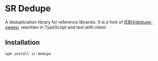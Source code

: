 # **SR Dedupe**

A deduplication library for reference libraries. It is a fork of [IEBH/dedupe-sweep](https://github.com/IEBH/dedupe-sweep), rewritten in TypeScript and test with vitest.

## Installation

```bash
npm install sr-dedupe
```
